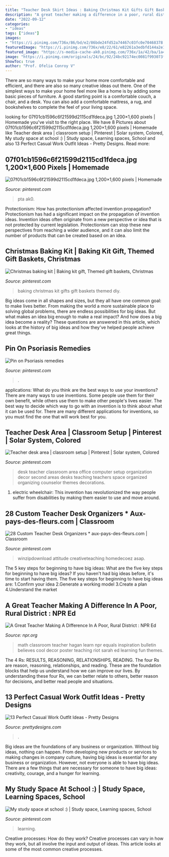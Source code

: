 ```yaml
---
title: "Teacher Desk Skirt Ideas : Baking Christmas Kit Gifts Gift Baskets Themed Diy"
description: "A great teacher making a difference in a poor, rural district : npr ed"
date: "2022-09-12"
categories:
- "ideas"
tags: ["ideas"]
images:
- "https://i.pinimg.com/736x/86/bd/e2/86bde24fd52a74467c03fc0e70468378.jpg"
featuredImage: "https://i.pinimg.com/736x/e8/22/61/e82261a3edbfd144a2e17297f2361248--learning-spaces.jpg"
featured_image: "https://s-media-cache-ak0.pinimg.com/736x/1a/42/ba/1a42ba4fb08e2f8cc3d2e15c9a9c52e6.jpg"
image: "https://i.pinimg.com/originals/24/bc/92/24bc92174ec0081f993073f0b9b700db.jpg"
ShowToc: true
author: "Prof. Ofelia Conroy V"
---
```



There are so many ways to make your home more comfortable and efficient, and there are also so many creative ideas out there. One of the simplest ways to make your home feel more like a home is by adding some basic pieces of furniture. A good starting point is a comfortable couch, a chair, and a desk. You can also add a comfortable mattress, a rug, and bookshelves to complete the feel of your living space.

	

		
looking for 07f01cb1596c6f21599d2115cd1fdeca.jpg 1,200×1,600 pixels | Homemade you've visit to the right place. We have 8 Pictures about 07f01cb1596c6f21599d2115cd1fdeca.jpg 1,200×1,600 pixels | Homemade like Teacher desk area | classroom setup | Pinterest | Solar system, Colored, My study space at school :) | Study space, Learning spaces, School and also 13 Perfect Casual Work Outfit Ideas - Pretty Designs. Read more:
		
    
## 07f01cb1596c6f21599d2115cd1fdeca.jpg 1,200×1,600 Pixels | Homemade

<img loading=lazy src="http://media-cache-ak0.pinimg.com/1200x/07/f0/1c/07f01cb1596c6f21599d2115cd1fdeca.jpg" onerror="this.onerror=null;this.src='https://tse3.mm.bing.net/th?id=OIP.lhKHWskNlLZtW_DicaTVxAHaJ4&amp;pid=15.1';" alt="07f01cb1596c6f21599d2115cd1fdeca.jpg 1,200×1,600 pixels | Homemade">

_Source: pinterest.com_

>pta ak0. 

	

Protectionism: How has protectionism affected invention propagation?
Protectionism has had a significant impact on the propagation of invention ideas. Invention ideas often originate from a new perspective or idea that is not protected by current legislation. Protectionism can stop these new perspectives from reaching a wider audience, and it can also limit the number of products that can be created based on an idea.

    
## Christmas Baking Kit | Baking Kit Gift, Themed Gift Baskets, Christmas

<img loading=lazy src="https://i.pinimg.com/originals/24/bc/92/24bc92174ec0081f993073f0b9b700db.jpg" onerror="this.onerror=null;this.src='https://tse1.mm.bing.net/th?id=OIP.OaltXlFkNUldoWyMZ03kVgHaJ4&amp;pid=15.1';" alt="Christmas baking kit | Baking kit gift, Themed gift baskets, Christmas">

_Source: pinterest.com_

>baking christmas kit gifts gift baskets themed diy. 

	

Big ideas come in all shapes and sizes, but they all have one common goal: to make lives better. From making the world a more sustainable place to solving global problems, there are endless possibilities for big ideas. But what makes an idea big enough to make a real impact? And how does a big idea become a reality? These questions are answered in this article, which looks at the history of big ideas and how they've helped people achieve great things.

    
## Pin On Psoriasis Remedies

<img loading=lazy src="https://i.pinimg.com/736x/c6/bd/7f/c6bd7f9a676bdea652636b3bf291244f.jpg" onerror="this.onerror=null;this.src='https://tse1.mm.bing.net/th?id=OIP.djoAccwd13Pd8JV1wItHlAHaHa&amp;pid=15.1';" alt="Pin on Psoriasis remedies">

_Source: pinterest.com_

>. 

	

applications: What do you think are the best ways to use your inventions?
There are many ways to use inventions. Some people use them for their own benefit, while others use them to make other people's lives easier. The best way to decide which way to go with an invention is to think about what it can be used for. There are many different applications for inventions, so you must find the one that will work best for you.

    
## Teacher Desk Area | Classroom Setup | Pinterest | Solar System, Colored

<img loading=lazy src="https://s-media-cache-ak0.pinimg.com/736x/1a/42/ba/1a42ba4fb08e2f8cc3d2e15c9a9c52e6.jpg" onerror="this.onerror=null;this.src='https://tse4.mm.bing.net/th?id=OIP.4R1a-VroRjSebkkyamXiEwHaJ3&amp;pid=15.1';" alt="Teacher desk area | classroom setup | Pinterest | Solar system, Colored">

_Source: pinterest.com_

>desk teacher classroom area office computer setup organization decor second areas desks teaching teachers space organized organizing counselor themes decorations. 

	

1) electric wheelchair: This invention has revolutionized the way people suffer from disabilities by making them easier to use and move around.

    
## 28 Custom Teacher Desk Organizers * Aux-pays-des-fleurs.com | Classroom

<img loading=lazy src="https://i.pinimg.com/736x/86/bd/e2/86bde24fd52a74467c03fc0e70468378.jpg" onerror="this.onerror=null;this.src='https://tse3.mm.bing.net/th?id=OIP.nl5jC5Dp6YmcBVdgBuaRmQHaK_&amp;pid=15.1';" alt="28 Custom Teacher Desk Organizers * aux-pays-des-fleurs.com | Classroom">

_Source: pinterest.com_

>winzipdownload attitude creativeteaching homedecoez asap. 

	

The 5 key steps for beginning to have big ideas: What are the five key steps for beginning to have big ideas?
If you haven't had big ideas before, it's time to start having them. The five key steps for beginning to have big ideas are: 1.Confirm your idea 2.Generate a working model 3.Create a plan 4.Understand the market 
    
## A Great Teacher Making A Difference In A Poor, Rural District : NPR Ed

<img loading=lazy src="https://media.npr.org/assets/img/2015/03/02/sarahhagan7_wide-06352f7cd3c3ceda6a7908be01da098bcbb8f327.jpg?s=1400" onerror="this.onerror=null;this.src='https://tse2.mm.bing.net/th?id=OIP.Juw8BnaNV3BiUvX3h5GLCgHaEK&amp;pid=15.1';" alt="A Great Teacher Making A Difference In A Poor, Rural District : NPR Ed">

_Source: npr.org_

>math classroom teacher hagan learn npr equals inspiration bulletin believes cool decor poster teaching riot sarah ed learning fun themes. 

	

The 4 Rs: RESULTS, REASONING, RELATIONSHIPS, READING.
The four Rs are reason, reasoning, relationships, and reading. These are the foundation blocks that help us understand how we can improve our lives. By understanding these four Rs, we can better relate to others, better reason for decisions, and better read people and situations.

    
## 13 Perfect Casual Work Outfit Ideas - Pretty Designs

<img loading=lazy src="http://www.prettydesigns.com/wp-content/uploads/2016/07/13-perfect-casual-work-outfit-ideas-2.jpg" onerror="this.onerror=null;this.src='https://tse2.mm.bing.net/th?id=OIP.Z5w4im1h5oHeA2Z5MHKPrQHaO2&amp;pid=15.1';" alt="13 Perfect Casual Work Outfit Ideas - Pretty Designs">

_Source: prettydesigns.com_

>. 

	

Big ideas are the foundations of any business or organization. Without big ideas, nothing can happen. From developing new products or services to making changes in company culture, having big ideas is essential for any business or organization. However, not everyone is able to have big ideas. There are a few things that are necessary for someone to have big ideas: creativity, courage, and a hunger for learning.

    
## My Study Space At School :) | Study Space, Learning Spaces, School

<img loading=lazy src="https://i.pinimg.com/736x/e8/22/61/e82261a3edbfd144a2e17297f2361248--learning-spaces.jpg" onerror="this.onerror=null;this.src='https://tse4.mm.bing.net/th?id=OIP.374dfLqTwhACoEWL-OGWRgHaJ4&amp;pid=15.1';" alt="My study space at school :) | Study space, Learning spaces, School">

_Source: pinterest.com_

>learning. 

	

Creative processes: How do they work?
Creative processes can vary in how they work, but all involve the input and output of ideas. This article looks at some of the most common creative processes.

